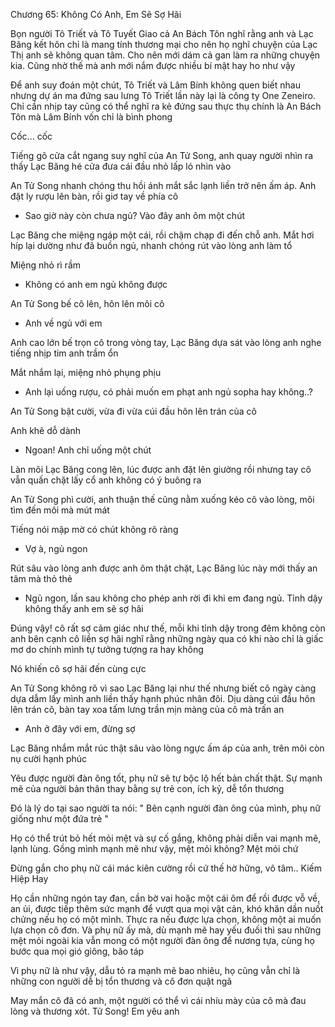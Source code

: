 




Chương 65: Không Có Anh, Em Sẽ Sợ Hãi

Bọn người Tô Triết và Tô Tuyết Giao cả An Bách Tôn nghĩ rằng anh và Lạc Băng kết hôn chỉ là mang tính thương mại cho nên họ nghĩ chuyện của Lạc Thị anh sẽ không quan tâm. Cho nên mới dám cả gan làm ra những chuyện kia. Cũng nhờ thế mà anh mới nắm được nhiều bí mật hay ho như vậy

Để anh suy đoán một chút, Tô Triết và Lâm Bính không quen biết nhau nhưng dự án ma đứng sau lưng Tô Triết lần này lại là công ty One Zeneiro. Chỉ cần nhịp tay cũng có thể nghĩ ra kẻ đứng sau thực thụ chính là An Bách Tôn mà Lâm Bính vốn chỉ là bình phong

Cốc... cốc

Tiếng gõ cửa cắt ngang suy nghĩ của An Tử Song, anh quay người nhìn ra thấy Lạc Băng hé cửa đưa cái đầu nhỏ lấp ló nhìn vào

An Tử Song nhanh chóng thu hồi ánh mắt sắc lạnh liền trở nên ấm áp. Anh đặt ly rượu lên bàn, rồi giơ tay về phía cô

- Sao giờ này còn chưa ngủ? Vào đây anh ôm một chút

Lạc Băng che miệng ngáp một cái, rồi chậm chạp đi đến chỗ anh. Mắt hơi híp lại dường như đã buồn ngủ, nhanh chóng rút vào lòng anh làm tổ

Miệng nhỏ rì rầm

- Không có anh em ngủ không được

An Tử Song bế cô lên, hôn lên môi cô

- Anh về ngủ với em

Anh cao lớn bế trọn cô trong vòng tay, Lạc Băng dựa sát vào lòng anh nghe tiếng nhịp tim anh trầm ổn

Mắt nhắm lại, miệng nhỏ phụng phịu

- Anh lại uống rượu, có phải muốn em phạt anh ngủ sopha hay không..?

An Tử Song bật cười, vừa đi vừa cúi đầu hôn lên trán của cô

Anh khẽ dỗ dành

- Ngoan! Anh chỉ uống một chút

Làn môi Lạc Băng cong lên, lúc được anh đặt lên giường rồi nhưng tay cô vẫn quấn chặt lấy cổ anh không có ý buông ra

An Tử Song phì cười, anh thuận thế cũng nằm xuống kéo cô vào lòng, môi tìm đến môi mà mút mát

Tiếng nói mập mờ có chút không rõ ràng

- Vợ à, ngủ ngon

Rút sâu vào lòng anh được anh ôm thật chặt, Lạc Băng lúc này mới thấy an tâm mà thỏ thẻ

- Ngủ ngon, lần sau không cho phép anh rời đi khi em đang ngủ. Tỉnh dậy không thấy anh em sẽ sợ hãi

Đúng vậy! cô rất sợ cảm giác như thế, mỗi khi tỉnh dậy trong đêm không còn anh bên cạnh cô liền sợ hãi nghĩ rằng những ngày qua có khi nào chỉ là giấc mơ do chính mình tự tưởng tượng ra hay không

Nó khiến cô sợ hãi đến cùng cực

An Tử Song không rõ vì sao Lạc Băng lại như thế nhưng biết cô ngày càng dựa dẫm lấy mình anh liền thấy hạnh phúc nhân đôi. Dịu dàng cúi đầu hôn lên trán cô, bàn tay xoa tấm lưng trần mịn màng của cô mà trấn an

- Anh ở đây với em, đừng sợ

Lạc Băng nhắm mắt rúc thật sâu vào lòng ngực ấm áp của anh, trên môi còn nụ cười hạnh phúc

Yêu được người đàn ông tốt, phụ nữ sẽ tự bộc lộ hết bản chất thật. Sự mạnh mẽ của người bản thân thay bằng sự trẻ con, ích kỷ, dễ tổn thương

Đó là lý do tại sao người ta nói: " Bên cạnh người đàn ông của mình, phụ nữ giống như một đứa trẻ "

Họ có thể trút bỏ hết mỏi mệt và sự cố gắng, không phải diễn vai mạnh mẽ, lạnh lùng. Gồng mình mạnh mẽ như vậy, mệt mỏi không? Mệt mỏi chứ

Đừng gắn cho phụ nữ cái mác kiên cường rồi cứ thế hờ hững, vô tâm.. Kiếm Hiệp Hay

Họ cần những ngón tay đan, cần bờ vai hoặc một cái ôm để rồi được vỗ về, an ủi, được tiếp thêm sức mạnh để vượt qua mọi vật cản, khó khăn dần nuốt chửng nếu họ có một mình. Thực ra nếu được lựa chọn, không một ai muốn lựa chọn cô đơn. Và phụ nữ ấy mà, dù mạnh mẽ hay yếu đuối thì sau những mệt mỏi ngoài kia vẫn mong có một người đàn ông để nương tựa, cùng họ bước qua mọi gió giông, bão táp

Vì phụ nữ là như vậy, dẫu tỏ ra mạnh mẽ bao nhiêu, họ cũng vẫn chỉ là những con người dễ bị tổn thương và cô đơn quật ngã

May mắn cô đã có anh, một người có thể vì cái nhíu mày của cô mà đau lòng và thương xót. Tử Song! Em yêu anh




